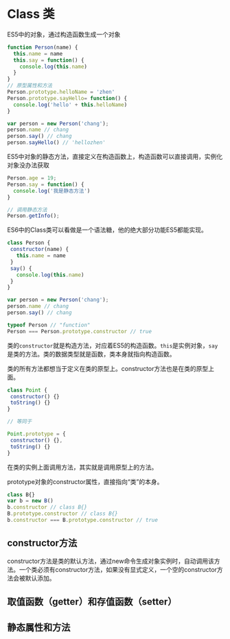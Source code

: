 # Class 类

ES5中的对象，通过构造函数生成一个对象

```js
function Person(name) {
  this.name = name
  this.say = function() {
    console.log(this.name)
  }
}
// 原型属性和方法
Person.prototype.helloName = 'zhen'
Person.prototype.sayHello= function() {
  console.log('hello' + this.helloName)
}

var person = new Person('chang');
person.name // chang
person.say() // chang
person.sayHello() // 'hellozhen'
```

ES5中对象的静态方法，直接定义在构造函数上，构造函数可以直接调用，实例化对象没办法获取

```js
Person.age = 19;
Person.say = function() {
  console.log('我是静态方法')
}

// 调用静态方法
Person.getInfo();
```

 ES6中的Class类可以看做是一个语法糖，他的绝大部分功能ES5都能实现。

 ```js
class Person {
  constructor(name) {
    this.name = name
  }
  say() {
    console.log(this.name)
  }
}

var person = new Person('chang');
person.name // chang
person.say() // chang

typeof Person // "function"
Person === Person.prototype.constructor // true 
 ```

 类的`constructor`就是构造方法，对应着ES5的构造函数。`this`是实例对象，`say`是类的方法。类的数据类型就是函数，类本身就指向构造函数。

 类的所有方法都想当于定义在类的原型上。constructor方法也是在类的原型上面。

 ```js
class Point {
  constructor() {}
  toString() {}
}

// 等同于

Point.prototype = {
  constructor() {},
  toString() {}
}
```

 在类的实例上面调用方法，其实就是调用原型上的方法。

 prototype对象的constructor属性，直接指向“类”的本身。

 ```js
 class B{}
 var b = new B()
 b.constructor // class B{}
 B.prototype.constructor // class B{}
 b.constructor === B.prototype.constructor // true 
 ```

 ## constructor方法

 constructor方法是类的默认方法，通过new命令生成对象实例时，自动调用该方法。一个类必须有constructor方法，如果没有显式定义，一个空的constructor方法会被默认添加。

 ## 取值函数（getter）和存值函数（setter）

 ## 静态属性和方法

